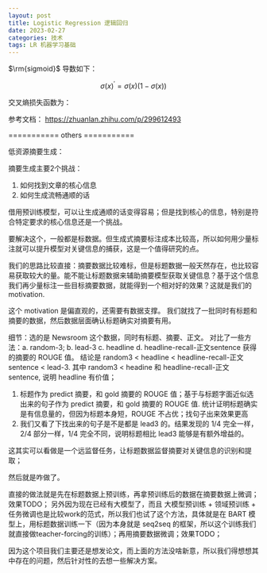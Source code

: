 ```yaml
---
layout: post
title: Logistic Regression 逻辑回归
date: 2023-02-27
categories: 技术
tags: LR 机器学习基础
---
```


$\rm{sigmoid}$ 导数如下：

$$\sigma(x)^{'} = \sigma(x)(1 - \sigma(x))$$

交叉熵损失函数为：

参考文档： https://zhuanlan.zhihu.com/p/299612493

=========== others ===========

低资源摘要生成：

摘要生成主要2个挑战：

1. 如何找到文章的核心信息
2. 如何生成流畅通顺的话

借用预训练模型，可以让生成通顺的话变得容易；但是找到核心的信息，特别是符合特定要求的核心信息还是一个挑战。

要解决这个，一般都是标数据。但生成式摘要标注成本比较高，所以如何用少量标注就可以提升模型对关键信息的捕获，这是一个值得研究的点。

我们的思路比较直接：摘要数据比较难标，但是标题数据一般天然存在，也比较容易获取较大的量。能不能让标题数据来辅助摘要模型获取关键信息？基于这个信息我们再少量标注一些目标摘要数据，就能得到一个相对好的效果？这就是我们的 motivation.

这个 motivation 是偏直观的，还需要有数据支撑。 我们就找了一批同时有标题和摘要的数据，然后数据层面确认标题确实对摘要有用。

细节：选的是 Newsroom 这个数据，同时有标题、摘要、正文。
对比了一些方法：a. random-3; b. lead-3 c. headline d. headline-recall-正文sentence 获得的摘要的 ROUGE 值。
结论是 random3 < headline < headline-recall-正文sentence < lead-3.
其中 random3 < headine 和 headline-recall-正文sentence, 说明 headline 有价值；

1. 标题作为 predict 摘要，和 gold 摘要的 ROUGE 值；基于与标题字面近似选出来的句子作为 predict 摘要，和 gold 摘要的 ROUGE 值. 统计证明标题确实是有信息量的，但因为标题本身短，ROUGE 不占优；找句子出来效果更高 
2. 我们又看了下找出来的句子是不是都是 lead3 的。结果发现的 1/4 完全一样，2/4 部分一样，1/4 完全不同，说明标题相比 lead3 能够是有额外增益的。

这其实可以看做是一个远监督任务，让标题数据监督摘要对关键信息的识别和提取；

然后就是咋做了。

直接的做法就是先在标题数据上预训练，再拿预训练后的数据在摘要数据上微调；效果TODO；
另外因为现在已经有大模型了，而且 大模型预训练 + 领域预训练 + 任务微调也是比较work的范式，所以我们也试了这个方法，具体就是在 BART 模型上，用标题数据训练一下（因为本身就是 seq2seq 的框架，所以这个训练我们就直接做teacher-forcing的训练）；再用摘要数据微调；效果TODO；

因为这个项目我们主要还是想发论文，而上面的方法没啥新意，所以我们得想想其中存在的问题，然后针对性的去想一些解决方案。

